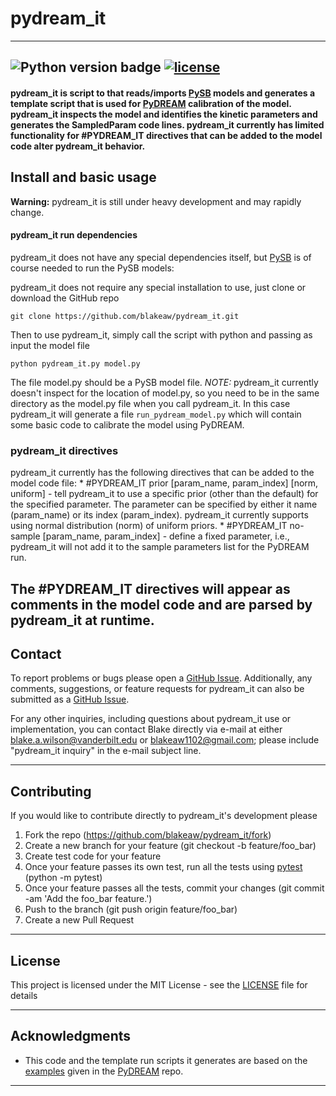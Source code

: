 # pydream_it
------
![Python version badge](https://img.shields.io/badge/python-2.7-blue.svg)
[![license](https://img.shields.io/github/license/mashape/apistatus.svg)](LICENSE)
------
####  pydream_it is script to that reads/imports [PySB](http://pysb.org/) models and generates a template script that is used for [PyDREAM](https://github.com/LoLab-VU/PyDREAM) calibration of the model. pydream_it inspects the model and identifies the kinetic parameters and generates the SampledParam code lines. pydream_it currently has limited functionality for #PYDREAM_IT directives that can be added to the model code alter pydream_it behavior.

## Install and basic usage

**Warning:** pydream_it is still under heavy development and may rapidly change.

#### pydream_it run dependencies
pydream_it does not have any special dependencies itself, but [PySB](http://pysb.org/) is of course needed to run the PySB models:

pydream_it does not require any special installation to use, just clone or download the GitHub repo
```
git clone https://github.com/blakeaw/pydream_it.git
```
Then to use pydream_it, simply call the script with python and passing as input the model file
```
python pydream_it.py model.py
```
The file model.py should be a PySB model file.
*NOTE:* pydream_it currently doesn't inspect for the location of model.py, so you need to be in the same directory as the model.py file when you call pydream_it.
In this case pydream_it will generate a file `run_pydream_model.py` which will contain some basic code to calibrate the model using PyDREAM.

### pydream_it directives

pydream_it currently has the following directives that can be added to the model code file:
    * #PYDREAM_IT prior [param_name, param_index] [norm, uniform] - tell pydream_it to use a specific prior (other than the default) for the specified parameter. The parameter can be specified by either it name (param_name) or its index (param_index). pydream_it currently supports using normal distribution (norm) of uniform priors.
    * #PYDREAM_IT no-sample [param_name, param_index] - define a fixed parameter, i.e., pydream_it will not add it to the sample parameters list for the PyDREAM run.

The #PYDREAM_IT directives will appear as comments in the model code and are parsed by pydream_it at runtime.
------

## Contact

To report problems or bugs please open a
[GitHub Issue](https://github.com/blakeaw/pydream_it/issues). Additionally, any
comments, suggestions, or feature requests for pydream_it can also be submitted as
a
[GitHub Issue](https://github.com/blakeaw/pydream_it/issues).

For any other inquiries, including questions about pydream_it use or
implementation, you can contact Blake directly via e-mail at either
blake.a.wilson@vanderbilt.edu or blakeaw1102@gmail.com; please include "pydream_it
inquiry" in the e-mail subject line.

------

## Contributing

If you would like to contribute directly to pydream_it's development please
 1. Fork the repo (https://github.com/blakeaw/pydream_it/fork)
 2. Create a new branch for your feature (git checkout -b feature/foo_bar)
 3. Create test code for your feature
 4. Once your feature passes its own test, run all the tests using [pytest](https://docs.pytest.org/en/latest/) (python -m pytest)
 5. Once your feature passes all the tests, commit your changes (git commit -am 'Add the foo_bar feature.')
 6. Push to the branch (git push origin feature/foo_bar)
 7. Create a new Pull Request

------

## License

This project is licensed under the MIT License - see the [LICENSE](LICENSE) file for details

------

## Acknowledgments

* This code and the template run scripts it generates are based on the [examples](https://github.com/LoLab-VU/PyDREAM/tree/master/pydream/examples) given in the [PyDREAM](https://github.com/LoLab-VU/PyDREAM) repo.

------
